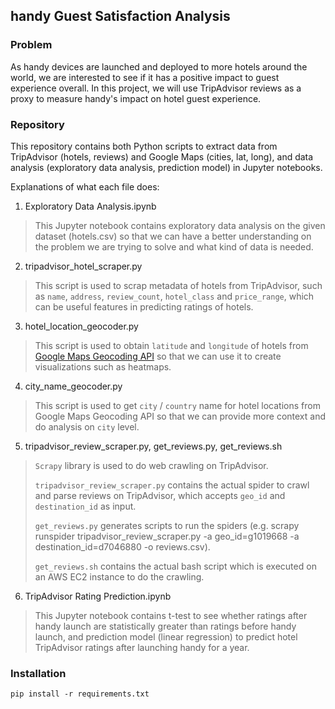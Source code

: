 ## handy Guest Satisfaction Analysis

### Problem

As handy devices are launched and deployed to more hotels around the world, we are interested to see if it has a positive impact to guest experience overall. In this project, we will use TripAdvisor reviews as a proxy to measure handy's impact on hotel guest experience.

### Repository

This repository contains both Python scripts to extract data from TripAdvisor (hotels, reviews) and Google Maps (cities, lat, long), and data analysis (exploratory data analysis, prediction model) in Jupyter notebooks.

Explanations of what each file does:

1. Exploratory Data Analysis.ipynb

> This Jupyter notebook contains exploratory data analysis on the given dataset (hotels.csv) so that we can have a better understanding on the problem we are trying to solve and what kind of data is needed.

2. tripadvisor_hotel_scraper.py

> This script is used to scrap metadata of hotels from TripAdvisor, such as `name`, `address`, `review_count`, `hotel_class` and `price_range`, which can be useful features in predicting ratings of hotels.

3. hotel_location_geocoder.py

> This script is used to obtain `latitude` and `longitude` of hotels from [Google Maps Geocoding API](https://developers.google.com/maps/documentation/javascript/geocoding) so that we can use it to create visualizations such as heatmaps.

4. city_name_geocoder.py

> This script is used to get `city` / `country` name for hotel locations from Google Maps Geocoding API so that we can provide more context and do analysis on `city` level.

5. tripadvisor_review_scraper.py, get_reviews.py, get_reviews.sh

> `Scrapy` library is used to do web crawling on TripAdvisor.
>
> `tripadvisor_review_scraper.py` contains the actual spider to crawl and parse reviews on TripAdvisor, which accepts `geo_id` and `destination_id` as input. 
>
> `get_reviews.py` generates scripts to run the spiders (e.g. scrapy runspider tripadvisor_review_scraper.py -a geo_id=g1019668 -a destination_id=d7046880 -o reviews.csv).
>
> `get_reviews.sh` contains the actual bash script which is executed on an AWS EC2 instance to do the crawling.

6.  TripAdvisor Rating Prediction.ipynb

> This Jupyter notebook contains t-test to see whether ratings after handy launch are statistically greater than ratings before handy launch, and prediction model (linear regression) to predict hotel TripAdvisor ratings after launching handy for a year.

### Installation

`pip install -r requirements.txt`
